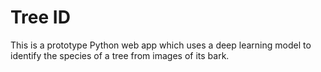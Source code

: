 # Tree ID

This is a prototype Python web app which uses a deep learning model to identify the species of a tree from images of its bark.